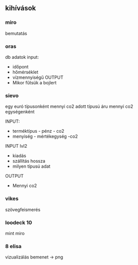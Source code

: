 ## kihívások

### miro
bemutatás


### oras
db adatok 
input:
- időpont
- hőmérséklet
- vízmennyiségű
OUTPUT
- Mikor fűtsük a bojlert


### sievo
egy euró típusonként mennyi co2
adott típusú áru mennyi co2 egységenként

INPUT:
- terméktípus - pénz - co2
- menyiség - mértékegység -co2

INPUT lvl2
- kiadás
- szállítás hossza
- milyen típusú adat


OUTPUT
- Mennyi co2



### vikes
szövegfeismerés

### loodeck 10
mint miro

### 8 elisa
vizualizálás
bemenet -> png




